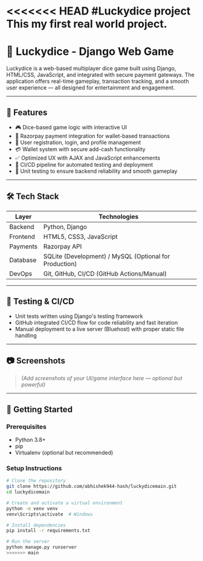 <<<<<<< HEAD
#Luckydice project
This my first real world project.
=======
# 🎲 Luckydice - Django Web Game

Luckydice is a web-based multiplayer dice game built using Django, HTML/CSS, JavaScript, and integrated with secure payment gateways. The application offers real-time gameplay, transaction tracking, and a smooth user experience — all designed for entertainment and engagement.

---

## 🚀 Features

- 🎮 Dice-based game logic with interactive UI
- 🔐 Razorpay payment integration for wallet-based transactions
- 👥 User registration, login, and profile management
- 💳 Wallet system with secure add-cash functionality
- ✅ Optimized UX with AJAX and JavaScript enhancements
- 🔄 CI/CD pipeline for automated testing and deployment
- 🧪 Unit testing to ensure backend reliability and smooth gameplay

---

## 🛠️ Tech Stack

| Layer        | Technologies                          |
|--------------|----------------------------------------|
| Backend      | Python, Django                         |
| Frontend     | HTML5, CSS3, JavaScript                |
| Payments     | Razorpay API                           |
| Database     | SQLite (Development) / MySQL (Optional for Production) |
| DevOps       | Git, GitHub, CI/CD (GitHub Actions/Manual) |

---

## 🧪 Testing & CI/CD

- Unit tests written using Django's testing framework
- GitHub integrated CI/CD flow for code reliability and fast iteration
- Manual deployment to a live server (Bluehost) with proper static file handling

---

## 📷 Screenshots

> *(Add screenshots of your UI/game interface here — optional but powerful)*

---

## 🧾 Getting Started

### Prerequisites

- Python 3.8+
- pip
- Virtualenv (optional but recommended)

### Setup Instructions

```bash
# Clone the repository
git clone https://github.com/abhishek944-hash/luckydicemain.git
cd luckydicemain

# Create and activate a virtual environment
python -m venv venv
venv\Scripts\activate  # Windows

# Install dependencies
pip install -r requirements.txt

# Run the server
python manage.py runserver
>>>>>>> main
